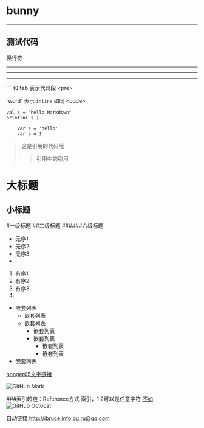 bunny
=====



--------
  测试代码
--------

换行符
***
___
-----

\`\`\` 和 tab 表示代码段  \<pre\>

\`word\` 表示 `inline`  如同 \<code\>

```
val s = "hello Markdown"
println( s )
```
        var s = 'hello'
        var a = 1



>这是引用的代码哦
  >>引用中的引用

大标题
====

小标题
----

#一级标题
##二级标题
######六级标题


- 无序1
- 无序2
- 无序3
- 

1. 有序1
2. 有序2
3. 有序3
4. 

- 嵌套列表
  + 嵌套列表
  + 嵌套列表
    * 嵌套列表
    * 嵌套列表
      - 嵌套列表
      * 嵌套列表
- 嵌套列表

[honger05文字链接](http://github.com/honger05 "honger05的博客")

![GitHub Mark](http://github.global.ssl.fastly.net/images/modules/logos_page/GitHub-Mark.png "GitHub Mark")

###索引超链：Reference方式
索引，1 2可以是任意字符
[不如][1]
![GitHub Octocat][2]

[1]:http://bruce-sha.github.io
[2]:http://github.global.ssl.fastly.net/images/modules/logos_page/Octocat.png

自动链接
<http://ibruce.info>
<bu.ru@qq.com>



